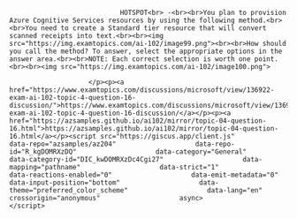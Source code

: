 <p class="card-text">
							
								HOTSPOT<br> -<br><br>You plan to provision Azure Cognitive Services resources by using the following method.<br><br>You need to create a Standard tier resource that will convert scanned receipts into text.<br><br><img src="https://img.examtopics.com/ai-102/image99.png"><br><br>How should you call the method? To answer, select the appropriate options in the answer area.<br><br>NOTE: Each correct selection is worth one point.<br><br><img src="https://img.examtopics.com/ai-102/image100.png">
							
						</p><p><a href="https://www.examtopics.com/discussions/microsoft/view/136922-exam-ai-102-topic-4-question-16-discussion/">https://www.examtopics.com/discussions/microsoft/view/136922-exam-ai-102-topic-4-question-16-discussion/</a></p><p><a href="https://azsamples.github.io/ai102/mirror/topic-04-question-16.html">https://azsamples.github.io/ai102/mirror/topic-04-question-16.html</a></p><script src="https://giscus.app/client.js"                    data-repo="azsamples/az204"                    data-repo-id="R_kgDOMRXzDQ"                    data-category="General"                    data-category-id="DIC_kwDOMRXzDc4Cgi27"                    data-mapping="pathname"                    data-strict="1"                    data-reactions-enabled="0"                    data-emit-metadata="0"                    data-input-position="bottom"                    data-theme="preferred_color_scheme"                    data-lang="en"                    crossorigin="anonymous"                    async>                    </script>